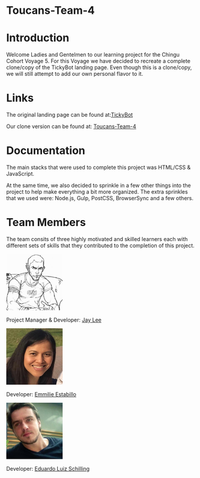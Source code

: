 # Toucans-Team-4

# Introduction

Welcome Ladies and Gentelmen to our learning project for the Chingu Cohort Voyage 5. For this Voyage we have decided to recreate a complete clone/copy of the TickyBot landing page. Even though this is a clone/copy, we will still attempt to add our own personal flavor to it.

# Links

The original landing page can be found at:[TickyBot](https://tickybott.herokuapp.com/)

Our clone version can be found at: [Toucans-Team-4](https://github.com/chingu-voyage5/Toucans-Team-4)

# Documentation

The main stacks that were used to complete this project was HTML/CSS & JavaScript.

At the same time, we also decided to sprinkle in a few other things into the project to help make everything a bit more organized. The extra sprinkles that we used were: Node.js, Gulp, PostCSS, BrowserSync and a few others.

# Team Members

The team consits of three highly motivated and skilled learners each with different sets of skills that they contributed to the completion of this project. 

<p align="left">
  <img width="150" height="150" src="images/profile/dreampoetlee.jpg">
  
Project Manager &amp; Developer: [Jay Lee](https://github.com/dreampoetlee)
</p>

<p align="left">
  <img width="150" height="150" src="images/profile/emestabillo.jpg">
  
Developer: [Emmilie Estabillo](https://github.com/emestabillo)
</p>

<p align="left">
  <img width="150" height="150" src="images/profile/elschilling.jpg">
  
Developer: [Eduardo Luiz Schilling](https://github.com/elschilling)
</p>
